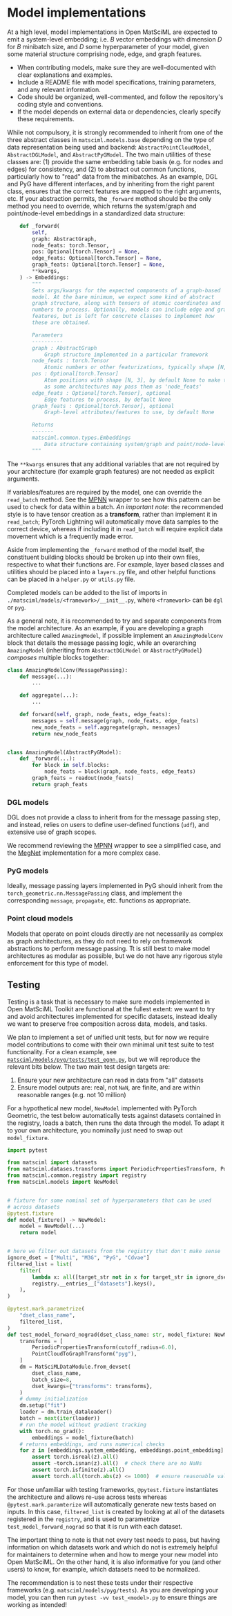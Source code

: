 # Model implementations

At a high level, model implementations in Open MatSciML are expected to emit a system-level embedding; i.e. $B$
vector embeddings with dimension $D$ for $B$ minibatch size, and $D$ some hyperparameter of your model, given
some material structure comprising node, edge, and graph features.

- When contributing models, make sure they are well-documented with clear explanations and examples.
- Include a README file with model specifications, training parameters, and any relevant information.
- Code should be organized, well-commented, and follow the repository's coding style and conventions.
- If the model depends on external data or dependencies, clearly specify these requirements.

While not compulsory, it is strongly recommended to inherit from one of the three abstract classes in `matsciml.models.base`
depending on the type of data representation being used and backend: `AbstractPointCloudModel`, `AbstractDGLModel`, and
`AbstractPyGModel`. The two main utilities of these classes are: (1) provide the same embedding table basis (e.g. for nodes
and edges) for consistency, and (2) to abstract out common functions, particularly how to "read" data from the minibatches.
As an example, DGL and PyG have different interfaces, and by inheriting from the right parent class, ensures that the correct
features are mapped to the right arguments, etc. If your abstraction permits, the `_forward` method should be the only method
you need to override, which returns the system/graph and point/node-level embeddings in a standardized data structure:

```python
    def _forward(
        self,
        graph: AbstractGraph,
        node_feats: torch.Tensor,
        pos: Optional[torch.Tensor] = None,
        edge_feats: Optional[torch.Tensor] = None,
        graph_feats: Optional[torch.Tensor] = None,
        **kwargs,
    ) -> Embeddings:
        """
        Sets args/kwargs for the expected components of a graph-based
        model. At the bare minimum, we expect some kind of abstract
        graph structure, along with tensors of atomic coordinates and
        numbers to process. Optionally, models can include edge and graph
        features, but is left for concrete classes to implement how
        these are obtained.

        Parameters
        ----------
        graph : AbstractGraph
            Graph structure implemented in a particular framework
        node_feats : torch.Tensor
            Atomic numbers or other featurizations, typically shape [N, ...] for N nuclei
        pos : Optional[torch.Tensor]
            Atom positions with shape [N, 3], by default None to make this optional
            as some architectures may pass them as 'node_feats'
        edge_feats : Optional[torch.Tensor], optional
            Edge features to process, by default None
        graph_feats : Optional[torch.Tensor], optional
            Graph-level attributes/features to use, by default None

        Returns
        -------
        matsciml.common.types.Embeddings
            Data structure containing system/graph and point/node-level embeddings.
        """
```

The `**kwargs` ensures that any additional variables that are not required by your architecture (for example graph features)
are not needed as explicit arguments.

If variables/features are required by the model, one can override the `read_batch` method. See the [MPNN](https://github.com/IntelLabs/matsciml/blob/main/matsciml/models/dgl/mpnn.py) wrapper to see how this pattern can be used to check for data within a batch. *An important note*: the recommended style is to have tensor creation as a __transform__, rather than implement it in `read_batch`; PyTorch Lightning will automatically move data samples to the correct device, whereas if including it in `read_batch` will require explicit data movement which is a frequently made error.

Aside from implementing the `_forward` method of the model itself, the constituent building blocks should be broken up into their own files, respective to what their functions are. For example, layer based classes and utilities should be placed into a `layers.py` file, and other helpful functions can be placed in a `helper.py` or `utils.py` file.

Completed models can be added to the list of imports in `./matsciml/models/<framework>/__init__.py`, where `<framework>` can be `dgl` or `pyg`.

As a general note, it is recommended to try and separate components from the model architecture. As an example, if you are developing a
graph architecture called `AmazingModel`, if possible implement an `AmazingModelConv` block that details the message passing logic, while
an overarching `AmazingModel` (inheriting from `AbstractDGLModel` or `AbstractPyGModel`) _composes_ multiple blocks together:

```python
class AmazingModelConv(MessagePassing):
    def message(...):
        ...

    def aggregate(...):
        ...

    def forward(self, graph, node_feats, edge_feats):
        messages = self.message(graph, node_feats, edge_feats)
        new_node_feats = self.aggregate(graph, messages)
        return new_node_feats


class AmazingModel(AbstractPyGModel):
    def _forward(...):
        for block in self.blocks:
            node_feats = block(graph, node_feats, edge_feats)
        graph_feats = readout(node_feats)
        return graph_feats
```

### DGL models

DGL does not provide a class to inherit from for the message passing step, and instead, relies
on users to define user-defined functions (`udf`), and extensive use of graph scopes.

We recommend reviewing the [MPNN](https://github.com/IntelLabs/matsciml/blob/main/matsciml/models/dgl/mpnn.py) wrapper
to see a simplified case, and the [MegNet](https://github.com/IntelLabs/matsciml/tree/main/matsciml/models/dgl/megnet) implementation
for a more complex case.

### PyG models

Ideally, message passing layers implemented in PyG should inherit from the `torch_geometric.nn.MessagePassing` class, and implement
the corresponding `message`, `propagate`, etc. functions as appropriate.

### Point cloud models

Models that operate on point clouds directly are not necessarily as complex as graph architectures,
as they do not need to rely on framework abstractions to perform message passing. Tt is still best
to make model architectures as modular as possible, but we do not have any rigorous style enforcement
for this type of model.

## Testing

Testing is a task that is necessary to make sure models implemented in Open MatSciML Toolkit are functional
at the fullest extent: we want to try and avoid architectures implemented for specific datasets, instead
ideally we want to preserve free composition across data, models, and tasks.

We plan to implement a set of unified unit tests, but for now we require model contributions to come with
their own minimal unit test suite to test functionality. For a clean example, see [`matsciml/models/pyg/tests/test_egnn.py`][egnn-test],
but we will reproduce the relevant bits below. The two main test design targets are:

1. Ensure your new architecture can read in data from "all" datasets
2. Ensure model outputs are: real, not `NaN`, are finite, and are within reasonable ranges (e.g. not 10 million)

For a hypothetical new model, `NewModel` implemented with PyTorch Geometric, the
test below automatically tests against datasets contained in the registry,
loads a batch, then runs the data through the model. To adapt it to your own
architecture, you nominally just need to swap out `model_fixture`.

```python
import pytest

from matsciml import datasets
from matsciml.datases.transforms import PeriodicPropertiesTransform, PointCloudToGraphTransform
from matsciml.common.registry import registry
from matsciml.models import NewModel


# fixture for some nominal set of hyperparameters that can be used
# across datasets
@pytest.fixture
def model_fixture() -> NewModel:
    model = NewModel(...)
    return model


# here we filter out datasets from the registry that don't make sense
ignore_dset = ["Multi", "M3G", "PyG", "Cdvae"]
filtered_list = list(
    filter(
        lambda x: all([target_str not in x for target_str in ignore_dset]),
        registry.__entries__["datasets"].keys(),
    ),
)

@pytest.mark.parametrize(
    "dset_class_name",
    filtered_list,
)
def test_model_forward_nograd(dset_class_name: str, model_fixture: NewModel):
    transforms = [
        PeriodicPropertiesTransform(cutoff_radius=6.0),
        PointCloudToGraphTransform("pyg"),
    ]
    dm = MatSciMLDataModule.from_devset(
        dset_class_name,
        batch_size=8,
        dset_kwargs={"transforms": transforms},
    )
    # dummy initialization
    dm.setup("fit")
    loader = dm.train_dataloader()
    batch = next(iter(loader))
    # run the model without gradient tracking
    with torch.no_grad():
        embeddings = model_fixture(batch)
    # returns embeddings, and runs numerical checks
    for z in [embeddings.system_embedding, embeddings.point_embedding]:
        assert torch.isreal(z).all()
        assert ~torch.isnan(z).all()  # check there are no NaNs
        assert torch.isfinite(z).all()
        assert torch.all(torch.abs(z) <= 1000)  # ensure reasonable values
```

For those unfamiliar with testing frameworks, `@pytest.fixture` instantiates the
architecture and allows re-use across tests whereas `@pytest.mark.paramterize`
will automatically generate new tests based on inputs. In this case, `filtered_list`
is created by looking at all of the datasets registered in the `registry`,
and is used to parametrize `test_model_forward_nograd` so that it is run with each
dataset.

The important thing to note is that not every test needs to pass, but having
information on which datasets work and which do not is extremely helpful for
maintainers to determine when and how to merge your new model into Open MatSciML.
On the other hand, it is also informative for you (and other users) to know,
for example, which datasets need to be normalized.

The recommendation is to nest these tests under their respective frameworks (e.g. `matsciml/models/pyg/tests`).
As you are developing your model, you can then run `pytest -vv test_<model>.py` to ensure
things are working as intended!

[egnn-test]: ./pyg/tests/test_egnn.py
